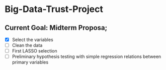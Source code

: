 # Big-Data-Trust-Project
## Current Goal: Midterm Proposa;
- [x] Select the variables
- [ ] Clean the data
- [ ] First LASSO selection
- [ ] Preliminary hypothesis testing with simple regression relations between primary variables